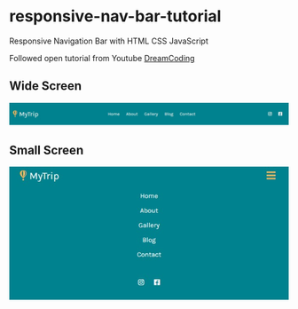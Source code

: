 # responsive-nav-bar-tutorial
Responsive Navigation Bar with HTML CSS JavaScript

Followed open tutorial from Youtube [DreamCoding](https://www.youtube.com/watch?v=X91jsJyZofw, "youtube link")

## Wide Screen

![nav02](./img/nav02.jpg)

## Small Screen

![nav01](./img/nav01.jpg)
